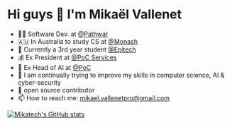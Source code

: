 # Hi guys 👋  I'm Mikaël Vallenet


- 🏴‍☠️ Software Dev. at [@Pathwar](https://github.com/pathwar/)
- 🇦🇺 In Australia to study CS at [@Monash](https://www.monash.edu/)
- 🔭 Currently a 3rd year student [@Epitech](https://www.epitech.eu/)
- 💰 Ex President at [@PoC Services](https://www.poc-innovation.fr/)
- 🤖 Ex Head of AI at [@PoC](https://www.poc-innovation.fr/)
- 🌱 I am continually trying to improve my skills in computer science, AI & cyber-security
- 👯 open source contributor
- 📫 How to reach me: mikael.vallenetpro@gmail.com

[![Mikatech's GitHub stats](https://github-readme-stats.vercel.app/api?username=Mikatech&count_private=true&include_all_commits=true&theme=tokyonight)](https://github.com/Mikatech)
